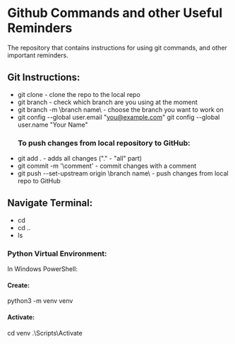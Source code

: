 # Github Commands and other Useful Reminders
The repository that contains instructions for using git commands, and other important reminders.

## Git Instructions:

- git clone - clone the repo to the local repo
- git branch - check which branch are you using at the moment
- git branch -m \branch name\ - choose the branch you want to work on
- git config --global user.email "you@example.com" 
  git config --global user.name "Your Name"
  ### To push changes from local repository to GitHub:
- git add . - adds all changes ("." - "all" part)
- git commit -m '\comment\' - commit changes with a comment 
- git push --set-upstream origin \branch name\ - push changes from local repo to GitHub

## Navigate Terminal:

- cd
- cd ..
- ls 

### Python Virtual Environment:
In Windows PowerShell:
#### Create:
python3 -m venv venv
#### Activate:
cd venv
.\Scripts\Activate

